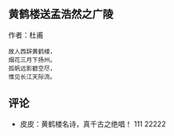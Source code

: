 ## 黄鹤楼送孟浩然之广陵

作者：杜甫

```
故人西辞黄鹤楼，
烟花三月下扬州。
孤帆远影碧空尽，
惟见长江天际流。
```


## 评论

- 皮皮：黄鹤楼名诗，真千古之绝唱！
111
22222
